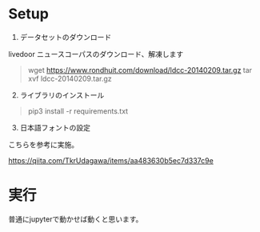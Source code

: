 # Setup

1. データセットのダウンロード

livedoor ニュースコーパスのダウンロード、解凍します

> wget https://www.rondhuit.com/download/ldcc-20140209.tar.gz
> tar xvf ldcc-20140209.tar.gz

2. ライブラリのインストール

> pip3 install -r requirements.txt

3. 日本語フォントの設定

こちらを参考に実施。

https://qiita.com/TkrUdagawa/items/aa483630b5ec7d337c9e

# 実行

普通にjupyterで動かせば動くと思います。

